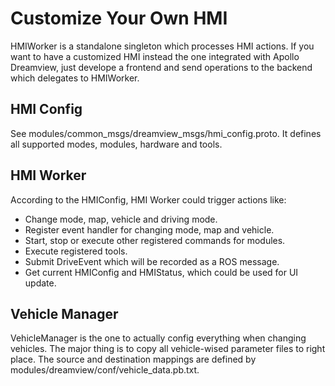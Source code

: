 # Customize Your Own HMI

HMIWorker is a standalone singleton which processes HMI actions. If you want to
have a customized HMI instead the one integrated with Apollo Dreamview, just
develope a frontend and send operations to the backend which delegates to
HMIWorker.

## HMI Config

See modules/common_msgs/dreamview_msgs/hmi_config.proto. It defines all supported modes,
modules, hardware and tools.

## HMI Worker

According to the HMIConfig, HMI Worker could trigger actions like:
- Change mode, map, vehicle and driving mode.
- Register event handler for changing mode, map and vehicle.
- Start, stop or execute other registered commands for modules.
- Execute registered tools.
- Submit DriveEvent which will be recorded as a ROS message.
- Get current HMIConfig and HMIStatus, which could be used for UI update.

## Vehicle Manager

VehicleManager is the one to actually config everything when changing vehicles.
The major thing is to copy all vehicle-wised parameter files to right place. The
source and destination mappings are defined by
modules/dreamview/conf/vehicle_data.pb.txt.
